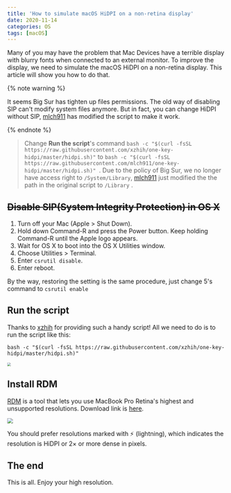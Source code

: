 ```yaml
---
title: 'How to simulate macOS HiDPI on a non-retina display'
date: 2020-11-14
categories: OS
tags: [macOS]
---
```


Many of you may have the problem that Mac Devices have a terrible display with blurry fonts when connected to an external monitor. To improve the display, we need to simulate the macOS HiDPI on a non-retina display. This article will show you how to do that.

{% note warning %}

It seems Big Sur has tighten up files permissions. The old way of disabling SIP can't modify system files anymore. But in fact, you can change HiDPI without SIP, [mlch911](https://github.com/mlch911) has modified the script to make it work.  

{% endnote %}

> Change **Run the script**'s command  `bash -c "$(curl -fsSL https://raw.githubusercontent.com/xzhih/one-key-hidpi/master/hidpi.sh)"` to `bash -c "$(curl -fsSL https://raw.githubusercontent.com/mlch911/one-key-hidpi/master/hidpi.sh)" `.  Due to the policy of Big Sur, we no longer have access right to `/System/Library`, [mlch911](https://github.com/mlch911) just modified the  the path in the original script to `/Library` . 

## ~~Disable SIP(System Integrity Protection) in OS X~~

<!-- more -->

1. Turn off your Mac (Apple > Shut Down).
2. Hold down Command-R and press the Power button. Keep holding Command-R until the Apple logo appears.
3. Wait for OS X to boot into the OS X Utilities window.
4. Choose Utilities > Terminal.
5. Enter `csrutil disable`.
6. Enter reboot.

By the way, restoring the setting is the same procedure, just change 5's command to `csrutil enable`

## Run the script

Thanks to [xzhih](https://github.com/xzhih) for providing such a handy script! All we need to do is to run the script like this:

```shell
bash -c "$(curl -fsSL https://raw.githubusercontent.com/xzhih/one-key-hidpi/master/hidpi.sh)"
```

<img src="https://raw.githubusercontent.com/xzhih/one-key-hidpi/master/img/run.jpg" style="zoom: 50%;" />

## Install RDM

[RDM](https://github.com/avibrazil/RDM) is a tool that lets you use MacBook Pro Retina's highest and unsupported resolutions. Download link is [here](http://avi.alkalay.net/software/RDM/).

<img src="https://cloud.githubusercontent.com/assets/3484242/7100316/255a7d74-dff0-11e4-9bf9-16e726336e29.png" style="zoom:80%;" />

You should prefer resolutions marked with ⚡️ (lightning), which indicates the resolution is HiDPI or 2× or more dense in pixels.

## The end 

This is all. Enjoy your high resolution.

